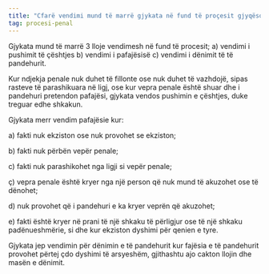 ```yaml
---
title: "Cfarë vendimi mund të marrë gjykata në fund të proçesit gjyqësor penal?"
tag: procesi-penal
---
```


Gjykata mund të marrë 3 lloje vendimesh në fund të procesit; a) vendimi i pushimit të çështjes b) vendimi i pafajësisë c) vendimi i dënimit të të pandehurit.

Kur ndjekja penale nuk duhet të fillonte ose nuk duhet të vazhdojë, sipas rasteve të parashikuara në ligj, ose kur vepra penale është shuar dhe i pandehuri pretendon pafajësi, gjykata vendos pushimin e çështjes, duke treguar edhe shkakun.

Gjykata merr vendim pafajësie kur:

a) fakti nuk ekziston ose nuk provohet se ekziston;

b) fakti nuk përbën vepër penale;

c) fakti nuk parashikohet nga ligji si vepër penale;

ç) vepra penale është kryer nga një person që nuk mund të akuzohet ose të dënohet;

d) nuk provohet që i pandehuri e ka kryer veprën që akuzohet;

e) fakti është kryer në prani të një shkaku të përligjur ose të një shkaku padënueshmërie, si dhe
kur ekziston dyshimi për qenien e tyre.

Gjykata jep vendimin për dënimin e të pandehurit kur fajësia e të pandehurit provohet përtej çdo dyshimi të arsyeshëm, gjithashtu ajo cakton llojin dhe masën e dënimit.
